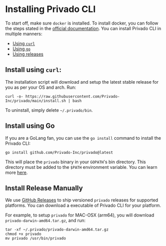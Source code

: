 # Installing Privado CLI

To start off, make sure `docker` is installed. To install docker, you can follow the steps stated in the [official documentation](https://docs.docker.com/engine/install/). You can install Privado CLI in multiple manners:

* [Using `curl`](installing-privado-cli.md#install-using-curl)
* [Using `go`](installing-privado-cli.md#install-using-go)
* [Using releases](installing-privado-cli.md#install-release-manually)

## Install using `curl`:

The installation script will download and setup the latest stable release for you as per your OS and arch. Run:

```
curl -o- https://raw.githubusercontent.com/Privado-Inc/privado/main/install.sh | bash
```

To uninstall, simply delete `~/.privado/bin`.

## Install using Go

If you are a GoLang fan, you can use the `go install` command to install the Privado CLI:

```
go install github.com/Privado-Inc/privado@latest
```

This will place the `privado` binary in your `GOPATH`'s bin directory. This directory must be added to the `$PATH` environment variable. You can learn more [here](https://www.digitalocean.com/community/tutorial\_series/how-to-install-and-set-up-a-local-programming-environment-for-go).

## Install Release Manually

We use [GitHub Releases](https://github.com/Privado-Inc/privado/releases) to ship versioned `privado` releases for supported platforms. You can download a executable of Privado CLI for your platform.

For example, to setup `privado` for MAC-OSX (arm64), you will download `privado-darwin-amd64.tar.gz`, and run:

```
tar -xf ~/.privado/privado-darwin-amd64.tar.gz
chmod +x privado
mv privado /usr/bin/privado
```
